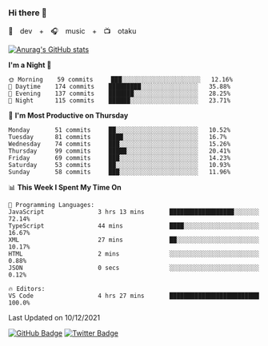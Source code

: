 ### Hi there 👋

🚀　dev　+　🎧　music　+　📺　otaku


[![Anurag's GitHub stats](https://github-readme-stats.vercel.app/api?username=koheitasaka&count_private=true&show_icons=true&theme=monokai)](https://github.com/koheitasaka/github-readme-stats)

<!--START_SECTION:waka-->
**I'm a Night 🦉** 

```text
🌞 Morning    59 commits     ███░░░░░░░░░░░░░░░░░░░░░░   12.16% 
🌆 Daytime    174 commits    █████████░░░░░░░░░░░░░░░░   35.88% 
🌃 Evening    137 commits    ███████░░░░░░░░░░░░░░░░░░   28.25% 
🌙 Night      115 commits    ██████░░░░░░░░░░░░░░░░░░░   23.71%

```
📅 **I'm Most Productive on Thursday** 

```text
Monday       51 commits     ██░░░░░░░░░░░░░░░░░░░░░░░   10.52% 
Tuesday      81 commits     ████░░░░░░░░░░░░░░░░░░░░░   16.7% 
Wednesday    74 commits     ███░░░░░░░░░░░░░░░░░░░░░░   15.26% 
Thursday     99 commits     █████░░░░░░░░░░░░░░░░░░░░   20.41% 
Friday       69 commits     ███░░░░░░░░░░░░░░░░░░░░░░   14.23% 
Saturday     53 commits     ██░░░░░░░░░░░░░░░░░░░░░░░   10.93% 
Sunday       58 commits     ███░░░░░░░░░░░░░░░░░░░░░░   11.96%

```


📊 **This Week I Spent My Time On** 

```text
💬 Programming Languages: 
JavaScript               3 hrs 13 mins       ██████████████████░░░░░░░   72.14% 
TypeScript               44 mins             ████░░░░░░░░░░░░░░░░░░░░░   16.67% 
XML                      27 mins             ██░░░░░░░░░░░░░░░░░░░░░░░   10.17% 
HTML                     2 mins              ░░░░░░░░░░░░░░░░░░░░░░░░░   0.88% 
JSON                     0 secs              ░░░░░░░░░░░░░░░░░░░░░░░░░   0.12%

🔥 Editors: 
VS Code                  4 hrs 27 mins       █████████████████████████   100.0%

```


 Last Updated on 10/12/2021
<!--END_SECTION:waka-->

[![GitHub Badge](https://img.shields.io/badge/GitHub-100000?style=for-the-badge&logo=github&logoColor=white)](https://github.com/koheitasaka)
[![Twitter Badge](https://img.shields.io/badge/Twitter-1DA1F2?style=for-the-badge&logo=twitter&logoColor=white)](https://twitter.com/sleep_asleep_)
